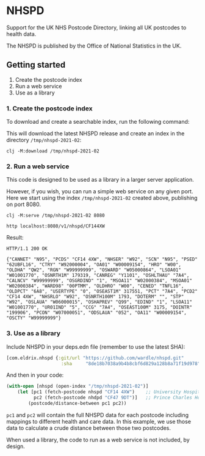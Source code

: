 # NHSPD
Support for the UK NHS Postcode Directory, linking all UK postcodes to health data.

The NHSPD is published by the Office of National Statistics in the UK.

## Getting started

1. Create the postcode index
2. Run a web service
3. Use as a library

### 1. Create the postcode index

To download and create a searchable index, run the following command:

This will download the latest NHSPD release and create an index in the directory `/tmp/nhspd-2021-02`:

```shell
clj -M:download /tmp/nhspd-2021-02
```

### 2. Run a web service

This code is designed to be used as a library in a larger server application. 

However, if you wish, you can run a simple web service on any given port.
Here we start using the index `/tmp/nhspd-2021-02` created above, publishing on port 8080.

```shell
clj -M:serve /tmp/nhspd-2021-02 8080
```

```shell
http localhost:8080/v1/nhspd/CF144XW
```

Result:
```
HTTP/1.1 200 OK

{"CANNET" "N95", "PCDS" "CF14 4XW", "NHSER" "W92", "SCN" "N95", "PSED" "62UBFL16", "CTRY" "W92000004", "OA01" "W00009154", "HRO" "W00", "OLDHA" "QW2", "RGN" "W99999999", "OSWARD" "W05000864", "LSOA01" "W01001770", "OSNRTH1M" 179319, "CANREG" "Y1101", "OSHLTHAU" "7A4", "CALNCV" "W99999999", "OSGRDIND" "1", "MSOA11" "W02000384", "MSOA01" "W02000384", "WARD98" "00PTMM", "OLDHRO" "W00", "CENED" "TNFL16", "OLDPCT" "6A8", "USERTYPE" "0", "OSEAST1M" 317551, "PCT" "7A4", "PCD2" "CF14 4XW", "NHSRLO" "W92", "OSNRTH100M" 1793, "DOTERM" "", "STP" "W92", "OSLAUA" "W06000015", "OSHAPREV" "Q99", "EDIND" "1", "LSOA11" "W01001770", "UR01IND" "5", "CCG" "7A4", "OSEAST100M" 3175, "DOINTR" "199906", "PCON" "W07000051", "ODSLAUA" "052", "OA11" "W00009154", "OSCTY" "W99999999"}
```

### 3. Use as a library

Include NHSPD in your deps.edn file (remember to use the latest SHA):

```clojure
[com.eldrix.nhspd {:git/url "https://github.com/wardle/nhspd.git"
                    :sha     "8de18b7038a9b4b8cbf6d829a128b8a71f19d978"}
```

And then in your code:

```clojure
(with-open [nhspd (open-index "/tmp/nhspd-2021-02")]
    (let [pc1 (fetch-postcode nhspd "CF14 4XW")    ;; University Hospital of Wales
          pc2 (fetch-postcode nhdpd "CF47 9DT")]   ;; Prince Charles Hospital
        (postcode/distance-between pc1 pc2))
```

`pc1` and `pc2` will contain the full NHSPD data for each postcode including
mappings to different health and care data. In this example, we use those data to calculate
a crude distance between those two postcodes.

When used a library, the code to run as a web service is not included, by design.

